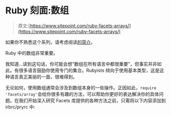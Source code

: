 # Ruby 刻面:数组

> 原文:[https://www.sitepoint.com/ruby-facets-arrays/](https://www.sitepoint.com/ruby-facets-arrays/)

如果你不熟悉这个系列，请考虑阅读[的简介](https://www.sitepoint.com/the-ruby-facets-series/)。

Ruby 中的数组非常重要。

我知道…读到这句话，你可能会想“数组在所有语言中都很重要”，但事实并非如此。有很多语言鼓励你使用专门的集合。Rubyists 倾向于使用基本类型，这是这种语言真正美丽的一面，很难得到。

无论如何，使用数组通常会涉及到数组本身的一些操作。正因如此，`require 'facets/array'`会给你很多有趣的方法，可以帮助你更好的表达解决你的具体问题。在我们开始深入研究 Facets 库提供的各种方法之前，只需将以下内容添加到 irbrc/pryrc 中: